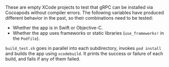 These are empty XCode projects to test that gRPC can be installed via Cocoapods without compiler errors. The following variables have produced different behavior in the past, so their combinations need to be tested:

* Whether the app is in Swift or Objective-C.
* Whether the app uses frameworks or static libraries (`use_frameworks!` in the `Podfile`).

`build_test.sh` goes in parallel into each subdirectory, invokes `pod install` and builds the app using `xcodebuild`. It prints the success or failure of each build, and fails if any of them failed.
